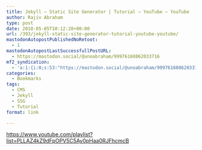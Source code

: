 ```yaml
---
title: Jekyll – Static Site Generator | Tutorial – YouTube – YouTube
author: Rajiv Abraham
type: post
date: 2018-05-05T10:12:28+00:00
url: /393/jekyll-static-site-generator-tutorial-youtube-youtube/
mastodonAutopostPublishedNoRetoot:
  - 1
mastodonAutopostLastSuccessfullPostURL:
  - https://mastodon.social/@unoabraham/99976160862033716
mf2_syndication:
  - 'a:1:{i:0;s:53:"https://mastodon.social/@unoabraham/99976160862033716";}'
categories:
  - Bookmarks
tags:
  - CMS
  - Jekyll
  - SSG
  - Tutorial
format: link

---
```

<https://www.youtube.com/playlist?list=PLLAZ4kZ9dFpOPV5C5Ay0pHaa0RJFhcmcB>